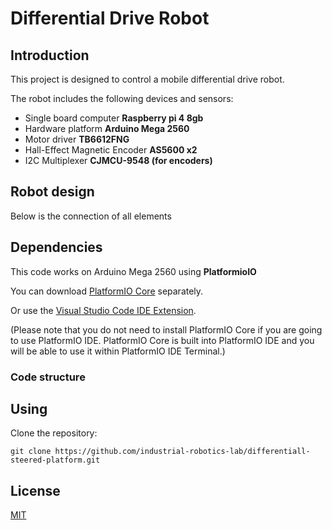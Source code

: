 # Differential Drive Robot

## Introduction

This project is designed to control a mobile differential drive robot.

The robot includes the following devices and sensors:

- Single board computer **Raspberry pi 4 8gb**
- Hardware platform **Arduino Mega 2560**
- Motor driver **TB6612FNG**
- Hall-Effect Magnetic Encoder **AS5600 x2**
- I2C Multiplexer **CJMCU-9548 (for encoders)**

## Robot design

Below is the connection of all elements

## Dependencies

This code works on Arduino Mega 2560 using **PlatformioIO**

You can download [PlatformIO Core](https://docs.platformio.org/en/latest/core/installation.html#piocore-install-shell-commands) separately.

Or use the [Visual Studio Code IDE Extension](https://platformio.org/install/ide?install=vscode).

(Please note that you do not need to install PlatformIO Core if you are going to use PlatformIO IDE. PlatformIO Core is built into PlatformIO IDE and you will be able to use it within PlatformIO IDE Terminal.)

### Code structure

## Using

Clone the repository:

```arduino
git clone https://github.com/industrial-robotics-lab/differentiall-steered-platform.git
```


## License

[MIT](https://choosealicense.com/licenses/mit/)
